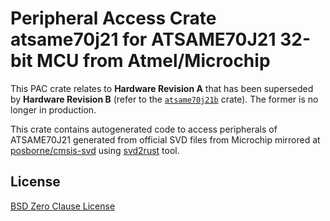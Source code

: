 # Peripheral Access Crate atsame70j21 for ATSAME70J21 32-bit MCU from Atmel/Microchip

This PAC crate relates to **Hardware Revision A** that has been superseded by **Hardware Revision B** (refer to the [`atsame70j21b`](https://https://crates.io/crates/atsame70j21b) crate). The former is no longer in production.

This crate contains autogenerated code to access peripherals of ATSAME70J21 generated from official SVD files from Microchip mirrored at [posborne/cmsis-svd](https://github.com/posborne/cmsis-svd) using [svd2rust](https://github.com/rust-embedded/svd2rust/) tool.

## License

[BSD Zero Clause License](https://choosealicense.com/licenses/0bsd/)
